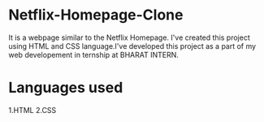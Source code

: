 # Netflix-Homepage-Clone
It is a webpage similar to the Netflix Homepage. I've created this project using HTML and CSS language.I've developed this project as a part of my web developement in ternship at BHARAT INTERN.
# Languages used
1.HTML
2.CSS
